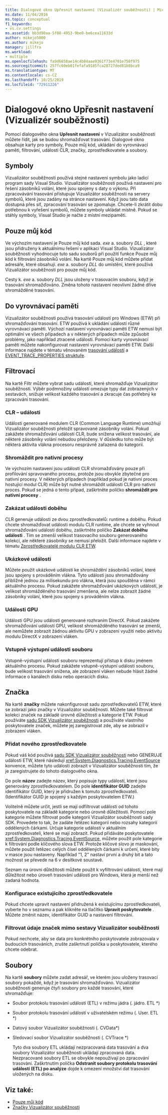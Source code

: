 ```yaml
---
title: Dialogové okno Upřesnit nastavení (Vizualizér souběžnosti) | Microsoft Docs
ms.date: 11/04/2016
ms.topic: conceptual
f1_keywords:
- vs.cv.settings
ms.assetid: bb3d90aa-5f08-4953-9be0-be6cea11633d
author: mikejo5000
ms.author: mikejo
manager: jillfra
ms.workload:
- multiple
ms.openlocfilehash: fa9d6658ae14c4b84aae9361f73e4701e758f975
ms.sourcegitcommit: 257fc60eb01fefafa9185fca28727ded81b8bca9
ms.translationtype: MT
ms.contentlocale: cs-CZ
ms.lasthandoff: 10/25/2019
ms.locfileid: "72911226"
---
```

# <a name="advanced-settings-dialog-box-concurrency-visualizer"></a>Dialogové okno Upřesnit nastavení (Vizualizér souběžnosti)
Pomocí dialogového okna **Upřesnit nastavení** v Vizualizátor souběžnosti můžete řídit, jak se budou shromažďovat trasování.  Dialogové okno obsahuje karty pro symboly, Pouze můj kód, ukládání do vyrovnávací paměti, filtrování, události CLR, značky, zprostředkovatele a soubory.

## <a name="symbols"></a>Symboly
 Vizualizátor souběžnosti používá stejné nastavení symbolu jako ladicí program sady Visual Studio. Vizualizátor souběžnosti používá nastavení pro řešení zásobníků volání, které jsou spojeny s daty o výkonu.  Při zpracovávání trasování přistupuje Vizualizátor souběžnosti na servery symbolů, které jsou zadány na stránce nastavení.  Když jsou tato data dostupná přes síť, zpracování trasování se zpomaluje.  Chcete-li zkrátit dobu potřebnou k vyřešení symbolů, můžete symboly ukládat místně. Pokud se stáhly symboly, Visual Studio je načte z místní mezipaměti.

## <a name="just-my-code"></a>Pouze můj kód
 Ve výchozím nastavení je Pouze můj kód sada. *exe* a. soubory *DLL* , které jsou přidruženy k aktuálnímu řešení v aplikaci Visual Studio. Vizualizátor souběžnosti vyhodnocuje tuto sadu souborů při použití funkce Pouze můj kód k filtrování zásobníků volání. Na kartě Pouze můj kód můžete přidat adresáře, které obsahují. *exe* a. soubory *DLL* do umístění, které používá Vizualizátor souběžnosti pro pouze můj kód.

 Cesty k. *exe* a. soubory *DLL* jsou uloženy v trasovacím souboru, když je trasování shromažďováno.  Změna tohoto nastavení neovlivní žádné dříve shromážděné trasování.

## <a name="buffering"></a>Do vyrovnávací paměti
 Vizualizátor souběžnosti používá trasování událostí pro Windows (ETW) při shromažďování trasování.  ETW používá k ukládání událostí různé vyrovnávací paměti.  Výchozí nastavení vyrovnávací paměti ETW nemusí být optimální ve všech případech a v některých případech může způsobit problémy, jako například ztracené události.  Pomocí karty vyrovnávací paměti můžete nakonfigurovat nastavení vyrovnávací paměti ETW. Další informace najdete v tématu věnovaném [trasování událostí](/windows/win32/etw/event-tracing-portal) a [EVENT_TRACE_PROPERTIES struktuře](/windows/win32/api/evntrace/ns-evntrace-event_trace_properties).

## <a name="filter"></a>Filtrovací
 Na kartě Filtr můžete vybrat sadu událostí, které shromažďuje Vizualizátor souběžnosti. Výběr podmnožiny událostí omezuje typy dat zobrazených v sestavách, snižuje velikost každého trasování a zkracuje čas potřebný ke zpracování trasování.

### <a name="clr-events"></a>CLR – události
 Události generované modulem CLR (Common Language Runtime) umožňují Vizualizátor souběžnosti přeložit spravované zásobníky volání.  Pokud zakážete shromažďování událostí CLR, bude snížena velikost trasování, ale některé zásobníky volání nebudou přeloženy.  V důsledku toho může být některá aktivita vlákna procesoru nesprávně zařazená do kategorií.

### <a name="collect-for-native-processes"></a>Shromáždit pro nativní procesy
 Ve výchozím nastavení jsou události CLR shromažďovány pouze při profilování spravovaného procesu, protože jsou obvykle zbytečné pro nativní procesy.  V některých případech (například pokud je nativní proces hostující modul CLR) může být nutné shromáždit události CLR pro nativní proces.  Pokud se jedná o tento případ, zaškrtněte políčko **shromáždit pro nativní procesy** .

### <a name="disable-rundown-events"></a>Zakázat události doběhu
 CLR generuje události ze dvou zprostředkovatelů: runtime a doběhu.  Pokud chcete shromažďovat události modulu CLR runtime, ale chcete se vyhnout shromažďování událostí doběhu, zaškrtněte políčko **Zakázat doběhu události** .  Tím se zmenší velikost trasovacího souboru generovaného kolekcí, ale některé zásobníky se nemusí přeložit. Další informace najdete v tématu [Zprostředkovatelé modulu CLR ETW](/dotnet/framework/performance/clr-etw-providers).

### <a name="sample-events"></a>Ukázkové události
 Můžete použít ukázkové události ke shromáždění zásobníků volání, které jsou spojeny s prováděním vlákna. Tyto události jsou shromažďovány přibližně jednou za milisekundu pro vlákna, která jsou spouštěna v rámci aktuálního procesu. Pokud zakážete shromažďování ukázkových událostí, je velikost shromážděného trasování zmenšena, ale nelze zobrazit žádné zásobníky volání, které jsou spojeny s prováděním vlákna.

### <a name="gpu-events"></a>Události GPU
 Události GPU jsou události generované rozhraním DirectX. Pokud zakážete shromažďování událostí GPU, velikost shromážděného trasování se zmenší, ale nemůžete zobrazit žádnou aktivitu GPU v zobrazení využití nebo aktivitu modulu DirectX v zobrazení vláken.

### <a name="file-io-events"></a>Vstupně výstupní události souboru
 Vstupně-výstupní události souboru reprezentují přístup k disku jménem aktuálního procesu.  Pokud zakážete vstupně-výstupní události souboru, bude velikost trasování snížena, ale zobrazení vláken nebude hlásit žádné informace o kanálech disku nebo operacích disku.

## <a name="markers"></a>Značka
 Na kartě **značky** můžete nakonfigurovat sadu zprostředkovatelů ETW, které se zobrazí jako značky v Vizualizátor souběžnosti.  Můžete také filtrovat kolekci značek na základě úrovně důležitosti a kategorie ETW.  Pokud používáte [sadu SDK Vizualizátor souběžnosti](../profiling/concurrency-visualizer-sdk.md) a používáte vlastního poskytovatele značek, můžete jej zaregistrovat zde, aby se zobrazil v zobrazení vláken.

### <a name="add-a-new-provider"></a>Přidat nového zprostředkovatele
 Pokud váš kód používá [sadu SDK Vizualizátor souběžnosti](../profiling/concurrency-visualizer-sdk.md) nebo GENERUJE události ETW, které následují <xref:System.Diagnostics.Tracing.EventSource> konvence, můžete tyto události zobrazit v Vizualizátor souběžnosti tím, že je zaregistrujete do tohoto dialogového okna.

 Do pole **název** zadejte název, který popisuje typy událostí, které jsou generovány zprostředkovatelem.  Do pole **identifikátor GUID** zadejte identifikátor GUID, který je přidružen k tomuto zprostředkovateli. (Identifikátor GUID je spojený s každým poskytovatelem ETW.)

 Volitelně můžete určit, jestli se mají odfiltrovat události od tohoto poskytovatele na základě kategorie nebo úrovně důležitosti.  Pomocí pole kategorie můžete filtrovat podle kategorií Vizualizátor souběžnosti sady SDK.  Provedete to tak, že zadáte řetězec kategorií nebo rozsahy kategorií oddělených čárkami.  Určuje kategorie událostí v aktuálním zprostředkovateli, které se mají zobrazit.  Pokud přidáváte poskytovatele <xref:System.Diagnostics.Tracing.EventSource>, můžete použít pole kategorie k filtrování podle klíčového slova ETW.  Protože klíčové slovo je maskování, můžete použít řetězec celých čísel oddělených čárkami k určení, které bity v masce jsou nastaveny. Například "1, 2" nastaví první a druhý bit a tato možnost se převede na 6 v desítkové soustavě.

 Seznam na úrovni důležitosti můžete použít k vyfiltrování událostí, které mají důležitost nebo úroveň trasování událostí pro Windows, která je menší než zadaná hodnota.

### <a name="configure-an-existing-provider"></a>Konfigurace existujícího zprostředkovatele
 Pokud chcete upravit nastavení přidružená k existujícímu zprostředkovateli, vyberte ho v seznamu a pak klikněte na tlačítko **Upravit poskytovatele** .  Můžete změnit název, identifikátor GUID a nastavení filtrování.

### <a name="filter-marker-data-out-of-concurrency-visualizer-reports"></a>Filtrovat údaje značek mimo sestavy Vizualizátor souběžnosti
 Pokud nechcete, aby se data pro konkrétního poskytovatele zobrazovala v budoucích trasováních, zrušte zaškrtnutí políčka u poskytovatele, kterého chcete odebrat.

## <a name="files"></a>Soubory
 Na kartě **soubory** můžete zadat adresář, ve kterém jsou uloženy trasovací soubory pokaždé, když je trasování shromažďováno.  Vizualizátor souběžnosti generuje čtyři soubory pro každé trasování, které shromažďuje:

- Soubor protokolu trasování událostí (ETL) v režimu jádra (<em>.</em> jádro. ETL *)

- Soubor protokolu trasování událostí v uživatelském režimu (<em>.</em> User. ETL *)

- Datový soubor Vizualizátor souběžnosti (<em>.</em> CVData*)

- Sledovací soubor Vizualizátor souběžnosti (<em>.</em> CVTrace *)

  Tyto dva soubory ETL ukládají nezpracovaná data trasování a dva soubory Vizualizátor souběžnosti ukládají zpracovaná data.  Nezpracované soubory ETL se obvykle nepoužívají po zpracování trasování.  Zaškrtnutím políčka **Odstranit soubory protokolu trasování událostí (ETL) po analýze** dojde k omezení množství dat trasování uložených na disku.

## <a name="see-also"></a>Viz také:
- [Pouze můj kód](../profiling/just-my-code-threads-view.md)
- [Značky Vizualizátor souběžnosti](../profiling/concurrency-visualizer-markers.md)